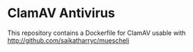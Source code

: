 # ClamAV Antivirus

This repository contains a Dockerfile for ClamAV usable with http://github.com/saikatharryc/muescheli